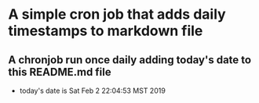 A simple cron job that adds daily timestamps to markdown file
============================================================
## A chronjob run once daily adding today's date to this README.md file
* today's date is Sat Feb  2 22:04:53 MST 2019
